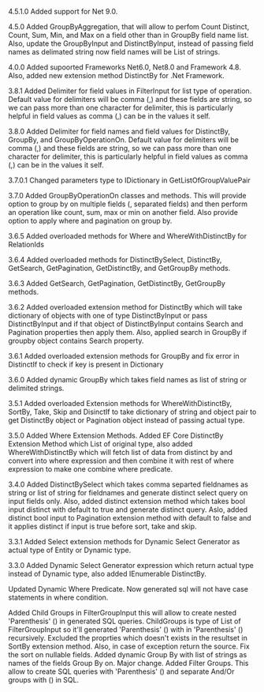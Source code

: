 
4.5.1.0 Added support for Net 9.0.

4.5.0 Added GroupByAggregation, that will allow to perfom Count Distinct, Count, Sum, Min, and Max on a field other than in GroupBy field name list.
Also, update the GroupByInput and DistinctByInput, instead of passing field names as delimated string now field names will be List of strings.

4.0.0 Added supoorted Frameworks Net6.0, Net8.0 and Framework 4.8. Also, added new extension method DistinctBy for .Net Framework.

3.8.1 Added Delimiter for field values in FilterInput for list type of operation. Default value for delimiters will be comma (,) and these fields are string, so we can pass more than one character for delimiter, this is particularly helpful in field values as comma (,) can be in the values it self.

3.8.0 Added Delimiter for field names and field values for DistinctBy, GroupBy, and GroupByOperationOn. Default value for delimiters will be comma (,) and these fields are string, so we can pass more than one character for delimiter, this is particularly helpful in field values as comma (,) can be in the values it self.

3.7.0.1 Changed parameters type to IDictionary in GetListOfGroupValuePair

3.7.0 Added GroupByOperationOn classes and methods. This will provide option to group by on multiple fields (, separated fields) and then perform an operation like count, sum, max or min on another field. Also provide option to apply where and pagination on group by.

3.6.5 Added overloaded methods for Where and WhereWithDistinctBy for RelationIds

3.6.4 Added overloaded methods for DistinctBySelect, DistinctBy, GetSearch, GetPagination, GetDistinctBy, and GetGroupBy methods.

3.6.3 Added GetSearch, GetPagination, GetDistinctBy, GetGroupBy methods.

3.6.2 Added overloaded extension method for DistinctBy which will take dictionary of objects with one of type DistinctByInput or pass DistinctByInput and if that object of DistinctByInput contains Search and Pagination properties then apply them. Also, applied search in GroupBy if groupby object contains Search property.

3.6.1 Added overloaded extension methods for GroupBy and fix error in DistinctIf to check if key is present in Dictionary

3.6.0 Added dynamic GroupBy which takes field names as list of string or delimited strings.

3.5.1 Added overloaded Extension methods for WhereWithDistinctBy, SortBy, Take, Skip and DisinctIf to take dictionary of string and object pair to get DistinctBy object or Pagination object instead of passing actual type.

3.5.0 Added Where Extension Methods. Added EF Core DistinctBy Extension Method which List of original type, also added WhereWithDistinctBy which will fetch list of data from distinct by and convert into where expression and then combine it with rest of where expression to make one combine where predicate.

3.4.0 Added DistinctBySelect which takes comma separted fieldnames as string or list of string for fieldnames and generate distinct select query on input fields only. Also, added distinct extension method which takes bool input distinct with default to true and generate distinct query. Aslo, added distinct bool input to Pagination extension method with default to false and it applies distinct if input is true before sort, take and skip.

3.3.1 Added Select extension methods for Dynamic Select Generator as actual type of Entity or Dynamic type.

3.3.0 Added Dynamic Select Generator expression which return actual type instead of Dynamic type, also added IEnumerable DistinctBy.

Updated Dynamic Where Predicate. Now generated sql will not have case statements in where condition.

Added Child Groups in FilterGroupInput this will allow to create nested 'Parenthesis' () in generated SQL queries. ChildGroups is type of List of FilterGroupInput so it'll generated 'Parenthesis' () with in 'Parenthesis' () recursively. Excluded the proprties which doesn't exists in the resultset in SortBy extension method. Also, in case of exception return the source. Fix the sort on nullable fields. Added dynamic Group By with list of strings as names of the fields Group By on. Major change. Added Filter Groups. This allow to create SQL queries with 'Parenthesis' () and separate And/Or groups with () in SQL.
